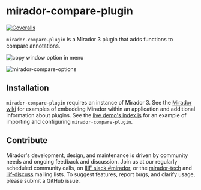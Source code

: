 # mirador-compare-plugin

<!-- [![Travis][build-badge]][build]
[![npm package][npm-badge]][npm] -->
[![Coveralls][coveralls-badge]][coveralls]

`mirador-compare-plugin` is a Mirador 3 plugin that adds functions to compare annotations. <!-- A [live demo](https://mirador-download-plugin.netlify.app/) with several institutions' manifests is available for testing. -->

![copy window option in menu](https://github.com/nakamura196/mirador-compare-plugin/assets/5351691/58ddc3d3-90e3-4c75-99a2-d5722fcdb23d)

![mirador-compare-options](https://github.com/nakamura196/mirador-compare-plugin/assets/5351691/23432a0d-3132-4cbe-8290-dadf23ed4b35)


[build-badge]: https://img.shields.io/travis/projectmirador/mirador-compare-plugin/main.png?style=flat-square
[build]: https://travis-ci.org/projectmirador/mirador-compare-plugin

[npm-badge]: https://img.shields.io/npm/v/mirador-compare-plugin.png?style=flat-square
[npm]: https://www.npmjs.org/package/mirador-compare-plugin

[coveralls-badge]: https://img.shields.io/coveralls/user/repo/main.png?style=flat-square
[coveralls]: https://coveralls.io/github/user/repo

## Installation

`mirador-compare-plugin` requires an instance of Mirador 3. See the [Mirador wiki](https://github.com/ProjectMirador/mirador/wiki) for examples of embedding Mirador within an application and additional information about plugins. See the [live demo's index.js](https://github.com/nakamura196/mirador-compare-plugin/blob/main/demo/src/index.js) for an example of importing and configuring `mirador-compare-plugin`.

<!-- 

## Configuration

Configurations for this plugin are injected when Mirador is initialized under the `miradorComparePlugin` key.

```js
...
  id: 'mirador',
  miradorComparePlugin: {
    ...
  }
...
```

| Config Key | Type | Description |
| --- | --- | --- |
| `restrictDownloadOnSizeDefinition` | boolean (default: false) | If set to true the `Zoomed region` link will not be rendered if the image API returns a single size in the `sizes` section and the single size height/width is the same size or smaller than the reported height/width. |

-->

## Contribute
Mirador's development, design, and maintenance is driven by community needs and ongoing feedback and discussion. Join us at our regularly scheduled community calls, on [IIIF slack #mirador](http://bit.ly/iiif-slack), or the [mirador-tech](https://groups.google.com/forum/#!forum/mirador-tech) and [iiif-discuss](https://groups.google.com/forum/#!forum/iiif-discuss) mailing lists. To suggest features, report bugs, and clarify usage, please submit a GitHub issue.
